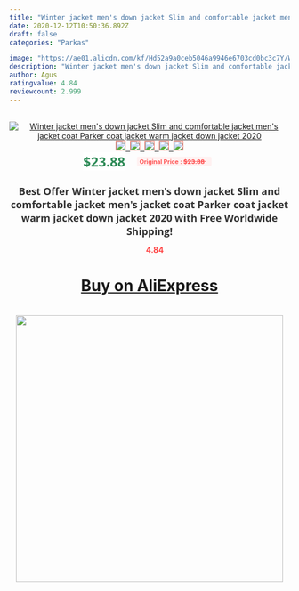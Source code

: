 ```yaml
---
title: "Winter jacket men's down jacket Slim and comfortable jacket men's jacket coat Parker coat jacket warm jacket down jacket 2020"
date: 2020-12-12T10:50:36.892Z
draft: false
categories: "Parkas"

image: "https://ae01.alicdn.com/kf/Hd52a9a0ceb5046a9946e6703cd0bc3c7Y/Winter-jacket-men-s-down-jacket-Slim-and-comfortable-jacket-men-s-jacket-coat-Parker-coat.jpg"
description: "Winter jacket men's down jacket Slim and comfortable jacket men's jacket coat Parker coat jacket warm jacket down jacket 2020"
author: Agus
ratingvalue: 4.84
reviewcount: 2.999
---
```

<br>
<div style="text-align: center;">
<a href="https://s.click.aliexpress.com/e/_AEcYLF" target="_blank" rel="nofollow noopener noreferrer"><img alt="Winter jacket men's down jacket Slim and comfortable jacket men's jacket coat Parker coat jacket warm jacket down jacket 2020" class="magnifier-image" src="https://ae01.alicdn.com/kf/Hd52a9a0ceb5046a9946e6703cd0bc3c7Y/Winter-jacket-men-s-down-jacket-Slim-and-comfortable-jacket-men-s-jacket-coat-Parker-coat.jpg_640x640.jpg">
<br>
<img style="border:1px solid salmon" src="https://ae01.alicdn.com/kf/Hd52a9a0ceb5046a9946e6703cd0bc3c7Y/Winter-jacket-men-s-down-jacket-Slim-and-comfortable-jacket-men-s-jacket-coat-Parker-coat.jpg_120x120.jpg">&nbsp;&nbsp;<img style="border:1px solid salmon" src="https://ae01.alicdn.com/kf/H11ffe7b587634b98a474e0f104dea6d4J/Winter-jacket-men-s-down-jacket-Slim-and-comfortable-jacket-men-s-jacket-coat-Parker-coat.jpg_120x120.jpg">&nbsp;&nbsp;<img style="border:1px solid salmon" src="https://ae01.alicdn.com/kf/H1033e24ab19c4af7aa0d26216311a799H/Winter-jacket-men-s-down-jacket-Slim-and-comfortable-jacket-men-s-jacket-coat-Parker-coat.jpg_120x120.jpg">&nbsp;&nbsp;<img style="border:1px solid salmon" src="https://ae01.alicdn.com/kf/Hb05305019b114148b0ca576cc3840abbE/Winter-jacket-men-s-down-jacket-Slim-and-comfortable-jacket-men-s-jacket-coat-Parker-coat.jpg_120x120.jpg">&nbsp;&nbsp;<img style="border:1px solid salmon" src="https://ae01.alicdn.com/kf/H6e463031e75844cd8e06ffdc760ed943s/Winter-jacket-men-s-down-jacket-Slim-and-comfortable-jacket-men-s-jacket-coat-Parker-coat.jpg_120x120.jpg"></a></div><br0>
<div style="text-align: center;"><span style="background-color: white; border: 0px; box-sizing: border-box; color: seagreen; display: inline-block; font-family: &quot;open sans&quot; , &quot;arial&quot; , &quot;helvetica&quot; , sans-serif , &quot;heiti&quot;; font-size: 24px; font-stretch: inherit; font-weight: 700; line-height: inherit; margin: 0px 10px 0px 0px; padding: 0px; vertical-align: middle;">$23.88 </span>
<span style="background: rgb(255 , 241 , 241); border-radius: 3px; border: 0px; box-sizing: border-box; color: #ff4747; display: inline-block; font-family: inherit; font-size: 12px; font-stretch: inherit; font-style: inherit; font-variant: inherit; font-weight: 600; line-height: inherit; margin: 0px; padding: 2px 5px; transform: scale(0.9); vertical-align: middle;">Original Price : <b style="text-decoration: line-through;">$23.88 </b> &nbsp;&nbsp;</span></div>
<h1 style="color: #333333; display: inline-block; font-family: &quot;open sans&quot; , &quot;arial&quot; , &quot;helvetica&quot; , sans-serif , &quot;heiti&quot;; font-size: 18px; font-stretch: inherit; font-weight: 700; text-align: center;">Best Offer Winter jacket men's down jacket Slim and comfortable jacket men's jacket coat Parker coat jacket warm jacket down jacket 2020 with Free Worldwide Shipping!</h1>
<div style="color: #ff4747; text-align: center;">
<img src="https://4.bp.blogspot.com/-M0ZcTcb-5uY/XleCXlxnR4I/AAAAAAAAAEc/OrjgMkXV1oMQFaCRZj5HQwOCBcu3w1FegCPcBGAYYCw/s1600/star.png" style="height: 15px;">&nbsp;<b>4.84</b></div>
<div class="button_cont" align="center"><a class="buynow_a" href="https://s.click.aliexpress.com/e/_AEcYLF" target="_blank" rel="nofollow noopener noreferrer"><H1>Buy on AliExpress</H1></a></div><br>
<div class="separator" style="clear: both; text-align: center;">
<img src="https://lh3.googleusercontent.com/-pTy5HemUv9M/XlePHvY0dAI/AAAAAAAAAE4/0nX5iRUoIWY8eMW9Dpxeirr157OZliDIgCLcBGAsYHQ/s1600/badge.gif" width="480">
</div>
